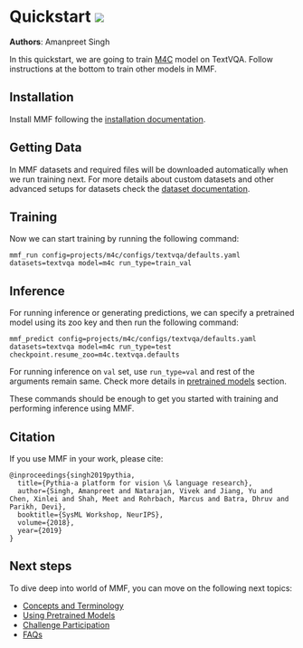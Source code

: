 # Quickstart [![](https://circleci.com/gh/facebookresearch/mmf.svg?style=svg)](https://circleci.com/gh/facebookresearch/mmf)

**Authors**: Amanpreet Singh

In this quickstart, we are going to train [M4C](https://github.com/facebookresearch/mmf/tree/master/projects/m4c) model on TextVQA. Follow instructions at the bottom
to train other models in MMF.


## Installation

Install MMF following the [installation documentation](./installation).

## Getting Data

In MMF datasets and required files will be downloaded automatically when we run training next. For more details about custom datasets and other advanced setups for datasets check the [dataset documentation](../tutorials/dataset).

## Training

Now we can start training by running the following command:

```
mmf_run config=projects/m4c/configs/textvqa/defaults.yaml datasets=textvqa model=m4c run_type=train_val
```

## Inference

For running inference or generating predictions, we can specify a pretrained model using its zoo key and then run the following command:

```
mmf_predict config=projects/m4c/configs/textvqa/defaults.yaml datasets=textvqa model=m4c run_type=test checkpoint.resume_zoo=m4c.textvqa.defaults
```

For running inference on `val` set, use `run_type=val` and rest of the arguments remain same. Check more details in [pretrained models](pretrained_models) section.

These commands should be enough to get you started with training and performing inference using MMF.

## Citation

If you use MMF in your work, please cite:


```text
@inproceedings{singh2019pythia,
  title={Pythia-a platform for vision \& language research},
  author={Singh, Amanpreet and Natarajan, Vivek and Jiang, Yu and Chen, Xinlei and Shah, Meet and Rohrbach, Marcus and Batra, Dhruv and Parikh, Devi},
  booktitle={SysML Workshop, NeurIPS},
  volume={2018},
  year={2019}
}
```

## Next steps

To dive deep into world of MMF, you can move on the following next topics:

- [Concepts and Terminology](../tutorials/concepts)
- [Using Pretrained Models](./pretrained_models)
- [Challenge Participation](./challenge)
- [FAQs](./faq)
